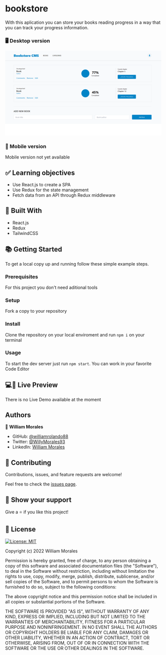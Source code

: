# bookstore

With this aplication you can store your books reading progress in a way that you can track your progress information.

### 🖥️ Desktop version

<!-- Include some screenshots of desktop version -->

![Books Page](./screenshots/screenshot.png)

### 📱 Mobile version

Mobile version not yet available

<!-- Include some screenshots of mobile version -->

## ✅ Learning objectives

- Use React.js to create a SPA
- Use Redux for the state management
- Fetch data from an API through Redux middleware

## 🧩 Built With

- React.js
- Redux
- TailwindCSS

## 📚 Getting Started

To get a local copy up and running follow these simple example steps.

### Prerequisites

For this project you don't need aditional tools

<!-- For this project to run you will need the following tools:
- requisite -->

### Setup

Fork a copy to your repository

### Install

Clone the repository on your local enviroment and run `npm i` on your terminal

### Usage

To start the dev server just run `npm start`.
You can work in your favorite Code Editor

## 💻📱 Live Preview

There is no Live Demo available at the moment

<!-- If you want to see a live demo of this project, [click here](https://williamrolando88.github.io/es-tournament/) -->

## Authors

👤 **William Morales**

- GitHub: [@williamrolando88](https://github.com/williamrolando88)
- Twitter: [@WillyMorales93](https://twitter.com/WillyMorales93)
- LinkedIn: [William Morales](https://www.linkedin.com/in/william-rolando-morales/)

## 🤝 Contributing

Contributions, issues, and feature requests are welcome!

Feel free to check the [issues page](../../issues).

## 👏 Show your support

Give a ⭐️ if you like this project!

<!-- ## 👍 Credits -->

<!--
GUI & Graphic Design: Cindy Shin

- Behance: [Cindy Shin](https://www.behance.net/adagio07)
-->

## 📝 License

[![License: MIT](https://img.shields.io/badge/License-MIT-yellow.svg)](https://opensource.org/licenses/MIT)

Copyright (c) 2022 William Morales

Permission is hereby granted, free of charge, to any person obtaining a copy of this software and associated documentation files (the "Software"), to deal in the Software without restriction, including without limitation the rights to use, copy, modify, merge, publish, distribute, sublicense, and/or sell copies of the Software, and to permit persons to whom the Software is furnished to do so, subject to the following conditions:

The above copyright notice and this permission notice shall be included in all copies or substantial portions of the Software.

THE SOFTWARE IS PROVIDED "AS IS", WITHOUT WARRANTY OF ANY KIND, EXPRESS OR IMPLIED, INCLUDING BUT NOT LIMITED TO THE WARRANTIES OF MERCHANTABILITY, FITNESS FOR A PARTICULAR PURPOSE AND NONINFRINGEMENT. IN NO EVENT SHALL THE AUTHORS OR COPYRIGHT HOLDERS BE LIABLE FOR ANY CLAIM, DAMAGES OR OTHER LIABILITY, WHETHER IN AN ACTION OF CONTRACT, TORT OR OTHERWISE, ARISING FROM, OUT OF OR IN CONNECTION WITH THE SOFTWARE OR THE USE OR OTHER DEALINGS IN THE SOFTWARE.

